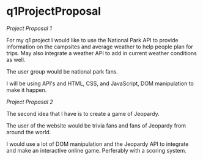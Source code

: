 # q1ProjectProposal

 *Project Proposal 1*
 
 
 For my q1 project I would like to use the National Park API to provide information on the campsites and average weather to help people plan for trips.  May also integrate a weather API to add in current weather conditions as well.
 
 The user group would be national park fans.
 
 I will be using API's and HTML, CSS, and JavaScript, DOM manipulation to make it happen.
 
 
 
 *Project Propasal 2*
 
 The second idea that I have is to create a game of Jeopardy.
 
 The user of the website would be trivia fans and fans of Jeopardy from around the world.
 
 I would use a lot of DOM manipulation and the Jeopardy API to integrate and make an interactive online game.  Perferably with a scoring system.
